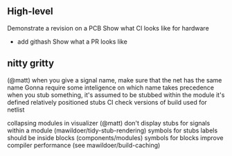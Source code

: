 ## High-level

Demonstrate a revision on a PCB
Show what CI looks like for hardware
 - add githash
Show what a PR looks like

## nitty gritty
(@matt) when you give a signal name, make sure that the net has the same name
    Gonna require some inteligence on which name takes precedence
when you stub something, it's assumed to be stubbed within the module it's defined
relatively positioned stubs
CI check versions of build used for netlist

collapsing modules in visualizer
(@matt) don't display stubs for signals within a module (mawildoer/tidy-stub-rendering)
symbols for stubs
labels should be inside blocks (components/modules)
symbols for blocks
improve compiler performance (see mawildoer/build-caching)
